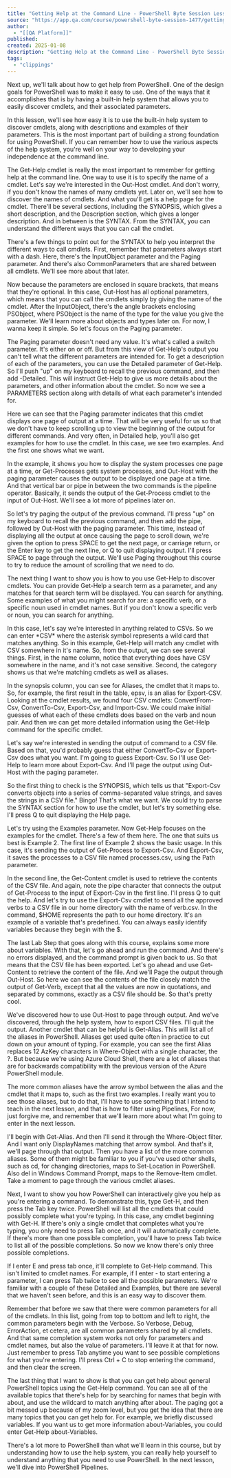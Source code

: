 ```yaml
---
title: "Getting Help at the Command Line - PowerShell Byte Session Lesson | QA Platform"
source: "https://app.qa.com/course/powershell-byte-session-1477/getting-help-at-the-command-line-1725536029984/?context_id=12176&context_resource=lp"
author:
  - "[[QA Platform]]"
published:
created: 2025-01-08
description: "Getting Help at the Command Line - PowerShell Byte Session lesson from QA Platform. Start learning today with our digital training solutions."
tags:
  - "clippings"
---
```

Next up, we'll talk about how to get help from PowerShell. One of the design goals for PowerShell was to make it easy to use. One of the ways that it accomplishes that is by having a built-in help system that allows you to easily discover cmdlets, and their associated parameters. 

In this lesson, we'll see how easy it is to use the built-in help system to discover cmdlets, along with descriptions and examples of their parameters. This is the most important part of building a strong foundation for using PowerShell. If you can remember how to use the various aspects of the help system, you're well on your way to developing your independence at the command line.

The Get-Help cmdlet is really the most important to remember for getting help at the command line. One way to use it is to specify the name of a cmdlet. Let's say we're interested in the Out-Host cmdlet. And don't worry, if you don't know the names of many cmdlets yet. Later on, we'll see how to discover the names of cmdlets. And what you'll get is a help page for the cmdlet. There'll be several sections, including the SYNOPSIS, which gives a short description, and the Description section, which gives a longer description. And in between is the SYNTAX. From the SYNTAX, you can understand the different ways that you can call the cmdlet.

There's a few things to point out for the SYNTAX to help you interpret the different ways to call cmdlets. First, remember that parameters always start with a dash. Here, there's the InputObject parameter and the Paging parameter. And there's also CommonParameters that are shared between all cmdlets. We'll see more about that later.

Now because the parameters are enclosed in square brackets, that means that they're optional. In this case, Out-Host has all optional parameters, which means that you can call the cmdlets simply by giving the name of the cmdlet. After the InputObject, there's the angle brackets enclosing PSObject, where PSObject is the name of the type for the value you give the parameter. We'll learn more about objects and types later on. For now, I wanna keep it simple. So let's focus on the Paging parameter.

The Paging parameter doesn't need any value. It's what's called a switch parameter. It's either on or off. But from this view of Get-Help's output you can't tell what the different parameters are intended for. To get a description of each of the parameters, you can use the Detailed parameter of Get-Help. So I'll push "up" on my keyboard to recall the previous command, and then add -Detailed. This will instruct Get-Help to give us more details about the parameters, and other information about the cmdlet. So now we see a PARAMETERS section along with details of what each parameter's intended for.

Here we can see that the Paging parameter indicates that this cmdlet displays one page of output at a time. That will be very useful for us so that we don't have to keep scrolling up to view the beginning of the output for different commands. And very often, in Detailed help, you'll also get examples for how to use the cmdlet. In this case, we see two examples. And the first one shows what we want.

In the example, it shows you how to display the system processes one page at a time, or Get-Processes gets system processes, and Out-Host with the paging parameter causes the output to be displayed one page at a time. And that vertical bar or pipe in between the two commands is the pipeline operator. Basically, it sends the output of the Get-Process cmdlet to the input of Out-Host. We'll see a lot more of pipelines later on. 

So let's try paging the output of the previous command. I'll press "up" on my keyboard to recall the previous command, and then add the pipe, followed by Out-Host with the paging parameter. This time, instead of displaying all the output at once causing the page to scroll down, we're given the option to press SPACE to get the next page, or carriage return, or the Enter key to get the next line, or Q to quit displaying output. I'll press SPACE to page through the output. We'll use Paging throughout this course to try to reduce the amount of scrolling that we need to do.

The next thing I want to show you is how to you use Get-Help to discover cmdlets. You can provide Get-Help a search term as a parameter, and any matches for that search term will be displayed. You can search for anything. Some examples of what you might search for are: a specific verb, or a specific noun used in cmdlet names. But if you don't know a specific verb or noun, you can search for anything.

In this case, let's say we're interested in anything related to CSVs. So we can enter \*CSV\* where the asterisk symbol represents a wild card that matches anything. So in this example, Get-Help will match any cmdlet with CSV somewhere in it's name. So, from the output, we can see several things. First, in the name column, notice that everything does have CSV somewhere in the name, and it's not case sensitive. Second, the category shows us that we're matching cmdlets as well as aliases.

In the synopsis column, you can see for Aliases, the cmdlet that it maps to. So, for example, the first result in the table, epsv, is an alias for Export-CSV. Looking at the cmdlet results, we found four CSV cmdlets: ConvertFrom-Csv, ConvertTo-Csv, Export-Csv, and Import-Csv. We could make initial guesses of what each of these cmdlets does based on the verb and noun pair. And then we can get more detailed information using the Get-Help command for the specific cmdlet.

Let's say we're interested in sending the output of command to a CSV file. Based on that, you'd probably guess that either ConvertTo-Csv or Export-Csv does what you want. I'm going to guess Export-Csv. So I'll use Get-Help to learn more about Export-Csv. And I'll page the output using Out-Host with the paging parameter.

So the first thing to check is the SYNOPSIS, which tells us that "Export-Csv converts objects into a series of comma-separated value strings, and saves the strings in a CSV file." Bingo! That's what we want. We could try to parse the SYNTAX section for how to use the cmdlet, but let's try something else. I'll press Q to quit displaying the Help page.

Let's try using the Examples parameter. Now Get-Help focuses on the examples for the cmdlet. There's a few of them here. The one that suits us best is Example 2. The first line of Example 2 shows the basic usage. In this case, it's sending the output of Get-Process to Export-Csv. And Export-Csv, it saves the processes to a CSV file named processes.csv, using the Path parameter.

In the second line, the Get-Content cmdlet is used to retrieve the contents of the CSV file. And again, note the pipe character that connects the output of Get-Process to the input of Export-Csv in the first line. I'll press Q to quit the help. And let's try to use the Export-Csv cmdlet to send all the approved verbs to a CSV file in our home directory with the name of verb.csv. In the command, $HOME represents the path to our home directory. It's an example of a variable that's predefined. You can always easily identify variables because they begin with the $.

The last Lab Step that goes along with this course, explains some more about variables. With that, let's go ahead and run the command. And there's no errors displayed, and the command prompt is given back to us. So that means that the CSV file has been exported. Let's go ahead and use Get-Content to retrieve the content of the file. And we'll Page the output through Out-Host. So here we can see the contents of the file closely match the output of Get-Verb, except that all the values are now in quotations, and separated by commons, exactly as a CSV file should be. So that's pretty cool.

We've discovered how to use Out-Host to page through output. And we've discovered, through the help system, how to export CSV files. I'll quit the output. Another cmdlet that can be helpful is Get-Alias. This will list all of the aliases in PowerShell. Aliases get used quite often in practice to cut down on your amount of typing. For example, you can see the first Alias replaces 12 AzKey characters in Where-Object with a single character, the ?. But because we're using Azure Cloud Shell, there are a lot of aliases that are for backwards compatibility with the previous version of the Azure PowerShell module.

The more common aliases have the arrow symbol between the alias and the cmdlet that it maps to, such as the first two examples. I really want you to see those aliases, but to do that, I'll have to use something that I intend to teach in the next lesson, and that is how to filter using Pipelines, For now, just forgive me, and remember that we'll learn more about what I'm going to enter in the next lesson.

I'll begin with Get-Alias. And then I'll send it through the Where-Object filter. And I want only DisplayNames matching that arrow symbol. And that's it, we'll page through that output. Then you have a list of the more common aliases. Some of them might be familiar to you if you've used other shells, such as cd, for changing directories, maps to Set-Location in PowerShell. Also del in Windows Command Prompt, maps to the Remove-Item cmdlet. Take a moment to page through the various cmdlet aliases.

Next, I want to show you how PowerShell can interactively give you help as you're entering a command. To demonstrate this, type Get-H, and then press the Tab key twice. PowerShell will list all the cmdlets that could possibly complete what you're typing. In this case, any cmdlet beginning with Get-H. If there's only a single cmdlet that completes what you're typing, you only need to press Tab once, and it will automatically complete. If there's more than one possible completion, you'll have to press Tab twice to list all of the possible completions. So now we know there's only three possible completions.

If I enter E and press tab once, it'll complete to Get-Help command. This isn't limited to cmdlet names. For example, if I enter - to start entering a parameter, I can press Tab twice to see all the possible parameters. We're familiar with a couple of these Detailed and Examples, but there are several that we haven't seen before, and this is an easy way to discover them.

Remember that before we saw that there were common parameters for all of the cmdlets. In this list, going from top to bottom and left to right, the common parameters begin with the Verbose. So Verbose, Debug, ErrorAction, et cetera, are all common parameters shared by all cmdlets. And that same completion system works not only for parameters and cmdlet names, but also the value of parameters. I'll leave it at that for now. Just remember to press Tab anytime you want to see possible completions for what you're entering. I'll press Ctrl + C to stop entering the command, and then clear the screen.

The last thing that I want to show is that you can get help about general PowerShell topics using the Get-Help command. You can see all of the available topics that there's help for by searching for names that begin with about, and use the wildcard to match anything after about. The paging got a bit messed up because of my zoom level, but you get the idea that there are many topics that you can get help for. For example, we briefly discussed variables. If you want us to get more information about-Variables, you could enter Get-Help about-Variables.

There's a lot more to PowerShell than what we'll learn in this course, but by understanding how to use the help system, you can really help yourself to understand anything that you need to use PowerShell. In the next lesson, we'll dive into PowerShell Pipelines.